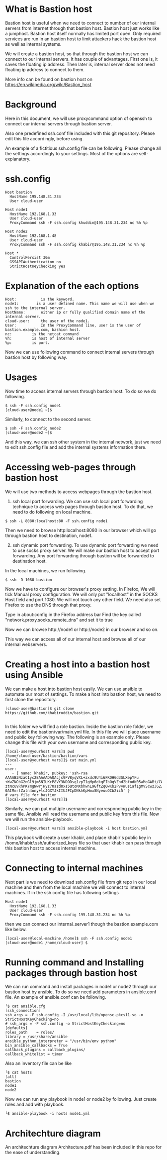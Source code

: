 What is Bastion host
=====================

Bastion host is useful when we need to connect to number of our internal
servers from internet through that bastion host.
Bastion host just works like a jumphost.
Bastion host itself normally has limited port open. Only required services
are run in an bastion host to limit attackers hack the bastion host as
well as internal systems.

We will create a bastion host, so that through the bastion host we can connect
to our internal servers. It has couple of advantages. 
First one is, it saves the floating ip address.
Then later is, internal server does not need floating ip address to connect to them.

More info can be found on bastion host on https://en.wikipedia.org/wiki/Bastion_host

Background
=========
Here in this document, we will use proxycommand option of openssh to
connect our internal servers through bastion server.

Also one predefined ssh.conf file included with this git repository. 
Please edit this file accordingly, before using.

An example of a fictitious ssh.config file can be following.
Please change all the settings accordingly to your settings. Most of the options
are self-explanatory.

ssh.config
=========
```
Host bastion
  HostName 195.148.31.234
  User cloud-user

Host node1
  HostName 192.168.1.33
  User cloud-user
  ProxyCommand ssh -F ssh.config khuddin@195.148.31.234 nc %h %p

Host node2
  HostName 192.168.1.48
  User cloud-user
  ProxyCommand ssh -F ssh.config khabir@195.148.31.234 nc %h %p

Host *
  ControlPersist 30m
  GSSAPIAuthentication no
  StrictHostKeyChecking yes
```
Explanation of the each options
=========
```
Host: 			is the keyword.
node1: 	      is a user defined name. This name we will use when we ssh to the internal server.
HostName: 		either ip or fully qualified domain name of the internal server.
cloud-user: 	the user of the node1.
User:			In the ProxyCommand line, user is the user of bastion.example.com, bashion host.
nc:			is the netcat command
%h:			is host of internal server
%p:			is port.
```

Now we can use following command to connect internal servers through bastion host
by following way.

Usages
=========
Now time to access internal servers through bastion host. To do so we do following.
```
$ ssh -F ssh.config node1
[cloud-user@node1 ~]$
```
Similarly, to connect to the second server.
```
$ ssh -F ssh.config node2
[cloud-user@node2 ~]$
```
And this way, we can ssh other system in the internal network, just we need to edit
ssh.config file and add the internal systems information there.

Accessing web-pages through bastion host
=========
We will use two methods to access webpages through the bastion host.

1. ssh local port forwarding.
We can use ssh local port forwarding technique to access web pages through bastion
host. To do that, we need to do following on local machine.
```
$ ssh -L 8080:localhost:80 -F ssh.config node1
```
Then we need to browse http:localhost:8080 in our browser which will go through
bastion host to destination, node1.

2. ssh dynamic port forwarding.
To use dynamic port forwarding we need to use socks proxy server.
We will make our bastion host to accept port forwarding. Any port forwarding
through bastion will be forwarded to destination host.

In the local machines, we run following.
```
$ ssh -D 1080 bastion
```
Now we have to configure our browser's proxy setting. In Firefox,
We will tick Manual proxy configuration. We will only put "localhost"
in the SOCKS Host field and port 1080. We will not touch any other field.
We need also set Firefox to use the DNS through that proxy.

Type in about:config in the Firefox address bar
Find the key called "network.proxy.socks_remote_dns" and set it to true

Now we can browse http://node1 or http://node2 in our browser and so on.

This way we can access all of our internal host and browse all of our
internal webservers.

Creating a host into a bastion host using Ansible
=======
We can make a host into bastion host easily. We can use ansible to automate our most of settings.
To make a host into bastion host, we need to first clone the repository.
```
[cloud-user@bastion]$ git clone https://github.com/khabiruddin/bastion.git
 
```
In this folder we will find a role bastion. Inside the bastion role folder, we need to edit the
bastion/var/main.yml file. In this file we will place username and public key following way. The 
following is an example only. Please change this file with your own username and corresponding public key.
```
[local-user@yourhost vars]$ pwd
/home/cloud-user/bastion/bastion/vars
[local-user@yourhost vars]]$ cat main.yml
---
user:
   - { name: khabir, pubkey: 'ssh-rsa AAAAB3NzaC1yc2EAAAADAQAcjs9FV8yqVXL+zxdc9U4i6FROHGd3SLXepYFu
+KwZNObG2nGl9jm5NIUKrP8VY3NDODsq1zpT1gMp6dkqFIbOqVZnd2bfodK05aMoGABt/CWZG9n3HX8iIN4lA4CMnKMawB67fQ
ztNcuVRhPKYmgNwrjHyz7OazdOxs5QtoMXbhwnL9GftZqGwKb2PvyWusiaf1gMVScwzJG2/1Qe82Us4uF7RllvuP8E+7c9TGVY
0AIMmrlZatn4ony+lcJGXYJkIIUJFCpDNkhKpHmxSNyeuuOCb2ii5' }
# vars file for bastion
[local-user@yourhost vars]]$ 
```
Similarly, we can put multiple username and corresponding public key in the same file.
Ansible will read the username and public key from this file.
Now we will run the ansible-playbook. 
```
[local-user@yourhost vars]$ ansible-playbook -i host bastion.yml
```
This playbook will create a user khabir, and place khabir's public key in 
/home/khabir/.ssh/authorized_keys file so that user khabir can pass through this bastion 
host to access internal machine.

Connecting to internal machines
==
Next part is we need to download ssh.config file from git repo in our local machine and then from the 
local machine we will connect to internal machines. If in the ssh.config file has following settings
```
Host node1
  HostName 192.168.1.33
  User cloud-user
  ProxyCommand ssh -F ssh.config 195.148.31.234 nc %h %p
```
then we can connect our internal_server1 though the bastion.example.com like below.
```
[local-user@local-machine /home]$ ssh -F ssh.config node1
[cloud-user@node1 /home/cloud-user] $
```

Running command and Installing packages through bastion host
==
We can run command and install packages in node1 or node2 through our bastion host by ansible.
To do so we need add parameters in ansible.conf file. An example of ansible.conf can be following.
```
╰$ cat ansible.cfg
[ssh_connection]
ssh_args = -F ssh.config -I /usr/local/lib/opensc-pkcs11.so -o StrictHostKeyChecking=no
# ssh_args = -F ssh.config -o StrictHostKeyChecking=no
[defaults]
roles_path    = roles/
library = /usr/share/ansible
ansible_python_interpreter = "/usr/bin/env python"
bin_ansible_callbacks = True
callback_plugins = callback_plugins/
callback_whitelist = timer
```
Also an inventory file can be like
```
╰$ cat hosts
[all]
bastion
node1
node2
```
Now we can run any playbook in node1 or node2 by following. Just create roles and add with playbook.
```
╰$ ansible-playbook -i hosts node1.yml
```
Architechture diagram
==
An architechture diagram Architecture.pdf has been included in this repo for the ease of understanding. 

 







